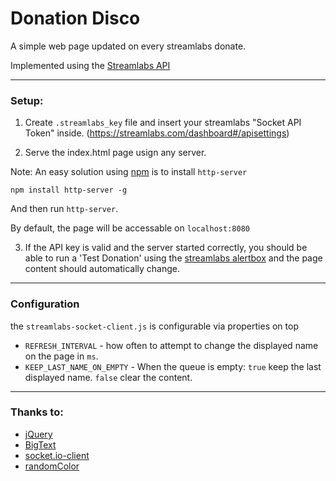 # Donation Disco

A simple web page updated on every streamlabs donate.

Implemented using the [Streamlabs API](https://dev.streamlabs.com/docs/socket-api)

---

### Setup:

1. Create `.streamlabs_key` file and insert your streamlabs "Socket API Token" inside. (https://streamlabs.com/dashboard#/apisettings)

2. Serve the index.html page usign any server.

Note:
An easy solution using [npm](https://nodejs.org/en/) is to install `http-server`

```
npm install http-server -g
```

And then run `http-server`.

By default, the page will be accessable on `localhost:8080`

3. If the API key is valid and the server started correctly, you should be able to run a 'Test Donation' using the [streamlabs alertbox](https://streamlabs.com/dashboard#/alertbox) and the page content should automatically change.

---

### Configuration

the `streamlabs-socket-client.js` is configurable via properties on top

* `REFRESH_INTERVAL` - how often to attempt to change the displayed name on the page in `ms`.
* `KEEP_LAST_NAME_ON_EMPTY` - When the queue is empty: `true` keep the last displayed name. `false` clear the content.

---

### Thanks to:

- [jQuery](https://jquery.com/)
- [BigText](https://github.com/zachleat/BigText)
- [socket.io-client](https://github.com/socketio/socket.io-client)
- [randomColor](https://github.com/davidmerfield/randomColor)